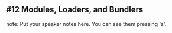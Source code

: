 ##  #12 Modules, Loaders, and Bundlers


note:
    Put your speaker notes here.
    You can see them pressing 's'.
